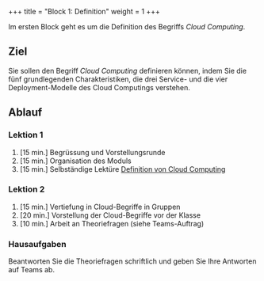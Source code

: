 +++
title = "Block 1: Definition"
weight = 1
+++

Im ersten Block geht es um die Definition des Begriffs _Cloud Computing_.

## Ziel

Sie sollen den Begriff _Cloud Computing_ definieren können, indem Sie die fünf
grundlegenden Charakteristiken, die drei Service- und die vier
Deployment-Modelle des Cloud Computings verstehen.

## Ablauf

### Lektion 1

1. [15 min.] Begrüssung und Vorstellungsrunde
2. [15 min.] Organisation des Moduls
3. [15 min.] Selbständige Lektüre [Definition von Cloud Computing](/theorie/definition)

### Lektion 2

1. [15 min.] Vertiefung in Cloud-Begriffe in Gruppen
2. [20 min.] Vorstellung der Cloud-Begriffe vor der Klasse
3. [10 min.] Arbeit an Theoriefragen (siehe Teams-Auftrag)

### Hausaufgaben

Beantworten Sie die Theoriefragen schriftlich und geben Sie Ihre Antworten auf
Teams ab.
